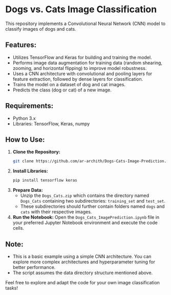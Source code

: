 # Dogs vs. Cats Image Classification

This repository implements a Convolutional Neural Network (CNN) model to classify images of dogs and cats.

## Features:

- Utilizes TensorFlow and Keras for building and training the model.
- Performs image data augmentation for training data (random shearing, zooming, and horizontal flipping) to improve model robustness.
- Uses a CNN architecture with convolutional and pooling layers for feature extraction, followed by dense layers for classification.
- Trains the model on a dataset of dog and cat images.
- Predicts the class (dog or cat) of a new image.

## Requirements:

* Python 3.x
* Libraries: TensorFlow, Keras, numpy

## How to Use:

1. **Clone the Repository:**
   ```bash
   git clone https://github.com/ar-archith/Dogs-Cats-Image-Prediction.git
2. **Install Libraries:**
   ```bash
   pip install tensorflow keras
3. **Prepare Data:**
   - Unzip the `Dogs_Cats.zip` which contains the directory named `Dogs_Cats` containing two subdirectories: `training_set` and `test_set`.
   - These subdirectories should further contain folders named `dogs` and `cats` with their respective images.
4. **Run the Notebook:**
   Open the `Dogs_Cats_ImagePrediction.ipynb` file in your preferred Jupyter Notebook environment and execute the code cells.

## Note:

- This is a basic example using a simple CNN architecture. You can explore more complex architectures and hyperparameter tuning for better performance.
- The script assumes the data directory structure mentioned above.

Feel free to explore and adapt the code for your own image classification tasks!
